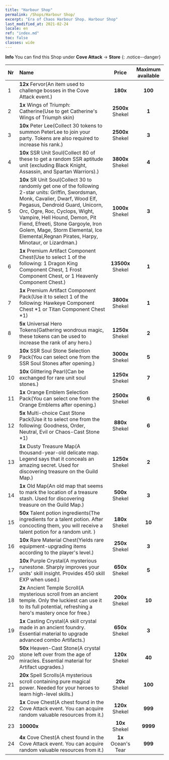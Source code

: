 ```yaml
---
title: "Harbour Shop"
permalink: /Shops/Harbour Shop/
excerpt: "Era of Chaos Harbour Shop. Harbour Shop"
last_modified_at: 2021-02-24
locale: en
ref: "index.md"
toc: false
classes: wide
---
```


**Info** You can find this Shop under **Cove Attack** -> **Store** 
{: .notice--danger}

  |  Nr  |      Name      |         Price        |   Maximum available      |
  |:-----|:---------------|:--------------------:|:------------------------:|
  | 1 |  **12x** Fervor(An item used to challenge bosses in the Cove Attack event.) |  **180x** <i class="fas fa-gem"/>  | **100** |
  | 2 |  **1x** Wings of Triumph: Catherine(Use to get Catherine's Wings of Triumph skin) |  **2500x** Shekel  | **1** |
  | 3 |  **10x** Peter Lee(Collect 30 tokens to summon PeterLee to join your party. Tokens are also required to increase his rank.) |  **2500x** Shekel  | **3** |
  | 4 |  **10x** SSR Unit Soul(Collect 80 of these to get a random SSR aptitude unit (excluding Black Knight, Assassin, and Spartan Warriors).) |  **3800x** Shekel  | **4** |
  | 5 |  **10x** SR Unit Soul(Collect 30 to randomly get one of the following 2-star units: Griffin, Swordsman, Monk, Cavalier, Dwarf, Wood Elf, Pegasus, Dendroid Guard, Unicorn, Orc, Ogre, Roc, Cyclops, Wight, Vampire, Hell Hound, Demon, Pit Fiend, Efreeti, Stone Gargoyle, Iron Golem, Mage, Storm Elemental, Ice Elemental,Regnan Pirates, Harpy, Minotaur, or Lizardman.) |  **1000x** Shekel  | **3** |
  | 6 |  **1x** Premium Artifact Component Chest(Use to select 1 of the following: 1 Dragon King Component Chest, 1 Frost Component Chest, or 1 Heavenly Component Chest.) |  **13500x** Shekel  | **1** |
  | 7 |  **1x** Premium Artifact Component Pack(Use it to select 1 of the following: Hawkeye Component Chest *1 or Titan Component Chest *1) |  **3800x** Shekel  | **1** |
  | 8 |  **5x** Universal Hero Tokens(Gathering wondrous magic, these tokens can be used to increase the rank of any hero.) |  **1250x** Shekel  | **2** |
  | 9 |  **10x** SSR Soul Stone Selection Pack(You can select one from the SSR Soul Stones after opening.) |  **3000x** Shekel  | **5** |
  | 10 |  **10x** Glittering Pearl(Can be exchanged for rare unit soul stones.) |  **1250x** Shekel  | **7** |
  | 11 |  **1x** Orange Emblem Selection Pack(You can select one from the Orange Emblems after opening.) |  **2500x** Shekel  | **6** |
  | 12 |  **5x** Multi-choice Cast Stone Pack(Use it to select one from the following: Goodness, Order, Neutral, Evil or Chaos-Cast Stone *1) |  **880x** Shekel  | **6** |
  | 13 |  **1x** Dusty Treasure Map(A thousand-year-old delicate map. Legend says that it conceals an amazing secret. Used for discovering treasure on the Guild Map.) |  **1250x** Shekel  | **2** |
  | 14 |  **1x** Old Map(An old map that seems to mark the location of a treasure stash. Used for discovering treasure on the Guild Map.) |  **500x** Shekel  | **3** |
  | 15 |  **50x** Talent potion ingredients(The ingredients for a talent potion. After concocting them, you will receive a talent potion for a random unit. ) |  **180x** Shekel  | **10** |
  | 16 |  **10x** Rare Material Chest(Yields rare equipment-upgrading items according to the player's level.) |  **250x** Shekel  | **3** |
  | 17 |  **10x** Purple Crystal(A mysterious runestone. Sharply improves your units' skill insight. Provides 450 skill EXP when used.) |  **650x** Shekel  | **5** |
  | 18 |  **2x** Ancient Temple Scroll(A mysterious scroll from an ancient temple. Only the luckiest can use it to its full potential, refreshing a hero's mastery once for free.) |  **200x** Shekel  | **10** |
  | 19 |  **1x** Casting Crystal(A skill crystal made in an ancient foundry. Essential material to upgrade advanced combo Artifacts.) |  **650x** Shekel  | **3** |
  | 20 |  **50x** Heaven-Cast Stone(A crystal stone left over from the age of miracles. Essential material for Artifact upgrades.) |  **120x** Shekel  | **40** |
  | 21 |  **20x** Spell Scrolls(A mysterious scroll containing pure magical power. Needed for your heroes to learn high-level skills.) |  **20x** Shekel  | **100** |
  | 22 |  **1x** Cove Chest(A chest found in the Cove Attack event. You can acquire random valuable resources from it.) |  **120x** Shekel  | **999** |
  | 23 |  **10000x** <i class="fas fa-coins"/> |  **10x** Shekel  | **9999** |
  | 24 |  **4x** Cove Chest(A chest found in the Cove Attack event. You can acquire random valuable resources from it.) |  **1x** Ocean's Tear  | **999** |
